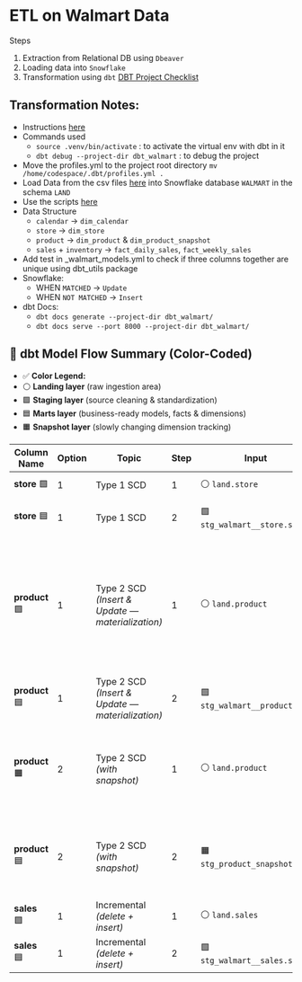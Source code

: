 # ETL on Walmart Data
Steps
1. Extraction from Relational DB using `Dbeaver`
1. Loading data into `Snowflake`
1. Transformation using `dbt` [DBT Project Checklist](./dbt_walmart/README.md)

## Transformation Notes:
* Instructions [here](./instructions.ipynb)
* Commands used
    *  `source .venv/bin/activate` : to activate the virtual env with dbt in it
    *  `dbt debug --project-dir dbt_walmart` : to debug the project
* Move the profiles.yml to the project root directory `mv /home/codespace/.dbt/profiles.yml .`
* Load Data from the csv files [here](https://s3.amazonaws.com/weclouddata/data/data/walmart%20raw%20data.zip) into Snowflake database `WALMART` in the schema `LAND`
* Use the scripts [here](./scripts/loading_and_eda.sql)
* Data Structure
    * `calendar` -> `dim_calendar`
    * `store`    -> `dim_store`
    * `product`  -> `dim_product` & `dim_product_snapshot`
    * `sales` + `inventory` -> `fact_daily_sales`, `fact_weekly_sales`
* Add test in _walmart_models.yml to check if three columns together are unique using dbt_utils package 
* Snowflake:
    * WHEN `MATCHED` -> `Update`
    * WHEN `NOT MATCHED` -> `Insert`
* dbt Docs:
    * `dbt docs generate --project-dir dbt_walmart/`
    * `dbt docs serve --port 8000 --project-dir dbt_walmart/`

## 🧩 dbt Model Flow Summary (Color-Coded)

* ✅ **Color Legend:**
* ⚪ **Landing layer** (raw ingestion area)
* 🟩 **Staging layer** (source cleaning & standardization)
* 🟦 **Marts layer** (business-ready models, facts & dimensions)
* 🟧 **Snapshot layer** (slowly changing dimension tracking)



| **Column Name**  | **Option**  | **Topic**                                        | **Step** | **Input**                     | **Folder**                  | **Model**                  | **Schema**             | **Transformation**                                                                          | **Notes**                                                                                                                                                                      |
| ---------------- | ----------- | ------------------------------------------------ | -------- | ----------------------------- | --------------------------- | -------------------------- | ---------------------- | ------------------------------------------------------------------------------------------- | ------------------------------------------------------------------------------------------------------------------------------------------------------------------------------ |
| **store** 🟩    | 1           | Type 1 SCD                                       | 1        | ⚪ `land.store`               | 🟩 `models/staging/walmart` | `stg_walmart__store.sql`   | `land` *(View)*        | —                                                                                           | —                                                                                                                                                                              |
| **store** 🟦    | 1           | Type 1 SCD                                       | 2        | 🟩 `stg_walmart__store.sql`   | 🟦 `models/mart`            | `dim_store.sql`            | `enterprise` *(Table)* | `materialized='incremental'`, `strategy='merge'`, `unique_key` = primary key                | —                                                                                                                                                                              |
| **product** 🟩  | 1           | Type 2 SCD *(Insert & Update — materialization)* | 1        | ⚪ `land.product`             | 🟩 `models/staging/walmart` | `stg_walmart__product.sql` | `land` *(Table)*       | `materialized='incremental'`, `strategy='merge'`, `unique_key` = all columns + `start_date` | Incremental models can only be **tables**. Matches on all columns and appends changes while keeping old records. Remove `unique` test on `prod_key` since we maintain history. |
| **product** 🟦  | 1           | Type 2 SCD *(Insert & Update — materialization)* | 2        | 🟩 `stg_walmart__product.sql` | 🟦 `models/mart`            | `dim_product.sql`          | `enterprise` *(Table)* | Uses `lag()` + `deactivate_date` + `active_status`                                          | Adds columns `deactivate_date` & `active_status`.                                                                                                                              |
| **product** 🟧  | 2           | Type 2 SCD *(with snapshot)*                     | 1        | ⚪ `land.product`             | 🟧 `snapshots`              | `stg_product_snapshot.sql` | `snapshots` *(Table)*  | Uses `snapshot` macro; `strategy='check'`, `unique_key=prod_key`, `check_cols='all'`        | Appends changes while keeping old records. dbt auto-generates `DBT_UPDATED_AT`, `DBT_VALID_FROM`, `DBT_VALID_TO`.                                                              |
| **product** 🟦  | 2           | Type 2 SCD *(with snapshot)*                     | 2        | 🟧 `stg_product_snapshot.sql` | 🟦 `models/mart`            | `dim_product_snapshot.sql` | `enterprise` *(Table)* | Renames columns + derives active flag using `IFF(dbt_valid_to IS NULL, TRUE, FALSE)`        | Renames `DBT_VALID_FROM` → `start_date`, `DBT_VALID_TO` → `deactivated_date`, adds `active_status`.                                                                            |
| **sales** 🟩    | 1           | Incremental *(delete + insert)*                  | 1        | ⚪ `land.sales`               | 🟩 `models/staging/walmart` | `stg_walmart__sales.sql`   | `land` *(View)*        | —                                                                                           | —                                                                                                                                                                              |
| **sales** 🟦    | 1           | Incremental *(delete + insert)*                  | 2        | 🟩 `stg_walmart__sales.sql`   | 🟦 `models/mart`            | `fact_daily_sales.sql`     | `enterprise` *(Table)* | Aggregates only rows greater than max date in existing sales table                          | —                                                                                                                                                                              |
